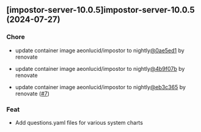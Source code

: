 

## [impostor-server-10.0.5]impostor-server-10.0.5 (2024-07-27)

### Chore



- update container image aeonlucid/impostor to nightly[@0ae5ed1](https://github.com/0ae5ed1) by renovate

- update container image aeonlucid/impostor to nightly[@4b9f07b](https://github.com/4b9f07b) by renovate

- update container image aeonlucid/impostor to nightly[@eb3c365](https://github.com/eb3c365) by renovate ([#7](https://github.com/truecharts/charts/issues/7))

### Feat



- Add questions.yaml files for various system charts